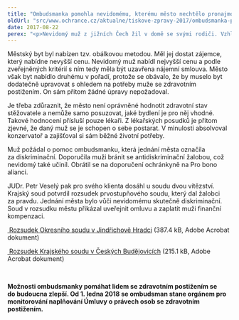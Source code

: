 ```yaml
---
title: "Ombudsmanka pomohla nevidomému, kterému město nechtělo pronajmout byt"
oldUrl: "src/www.ochrance.cz/aktualne/tiskove-zpravy-2017/ombudsmanka-pomohla-nevidomemu-kteremu-mesto-nechtelo-pronajmout-byt"
date: 2017-08-22
perex: "<p>Nevidomý muž z jižních Čech žil v domě se svými rodiči. Vzhledem k vrozené poruše imunity trpěl v domě častými infekcemi dýchacích cest z důvodu zvýšené vlhkosti domu. Rozhodl se proto svůj problém řešit a požádal o pronájem městského bytu. Město mu však byt odmítlo pronajmout a to právě kvůli jeho zdravotnímu postižení. Takové jednání je však nepřípustné. </p>"
---
```


<!-- imported from the old website -->

<p>Městský byt byl nabízen tzv. obálkovou metodou. Měl jej dostat zájemce, který nabídne nevyšší cenu. Nevidomý muž nabídl nejvyšší cenu a podle zveřejněných kritérií s ním tedy měla být uzavřena nájemní smlouva. Město však byt nabídlo druhému v pořadí, protože se obávalo, že by muselo byt dodatečně upravovat s ohledem na potřeby muže se zdravotním postižením. On sám přitom žádné úpravy nepožadoval. </p> <p>Je třeba zdůraznit, že město není oprávněné hodnotit zdravotní stav stěžovatele a nemůže samo posuzovat, jaké bydlení je pro něj vhodné. Takové hodnocení přísluší pouze lékaři. Z lékařských posudků je přitom zjevné, že daný muž se je schopen o sebe postarat. V minulosti absolvoval konzervatoř a zajišťoval si sám běžné životní potřeby. </p> <p>Muž požádal o pomoc ombudsmanku, která jednání města označila za diskriminační. Doporučila muži bránit se antidiskriminační žalobou, což nevidomý také učinil. Obrátil se na doporučení ochránkyně na Pro bono alianci. </p> <p>JUDr. Petr Veselý pak pro svého klienta dosáhl u soudu dvou vítězství. Krajský soud potvrdil rozsudek prvostupňového soudu, který dal žalobci za pravdu. Jednání města bylo vůči nevidomému skutečně diskriminační. Soud v rozsudku městu přikázal uveřejnit omluvu a zaplatit muži finanční kompenzaci.</p><p><a title="Otevření do nového okna" href="https://www.ochrance.cz/fileadmin/user_upload/DISKRIMINACE/aktuality/Rozsudek-OS-Jindr-Hradec.pdf" target="_blank"><img alt="" src="https://www.ochrance.cz/typo3/ext/od_linkdesc/icons/pdf.gif" class="od_linkdesc_icon" /> Rozsudek Okresního soudu v Jindřichově Hradci</a> (387.4 kB, Adobe Acrobat dokument)</p><p><a title="Otevření do nového okna" href="https://www.ochrance.cz/fileadmin/user_upload/VOP/Tiskove_zpravy_prilohy/8Co_960_2017.pdf" target="_blank"><img alt="" src="https://www.ochrance.cz/typo3/ext/od_linkdesc/icons/pdf.gif" class="od_linkdesc_icon" /> Rozsudek Krajského soudu v Českých Budějovicích</a> (215.1 kB, Adobe Acrobat dokument)</p> <p> </p> <p><b>Možnosti ombudsmanky pomáhat lidem se zdravotním postižením se do budoucna zlepší. Od 1. ledna 2018 se ombudsman stane orgánem pro monitorování naplňování Úmluvy o právech osob se zdravotním postižením. </b></p>
